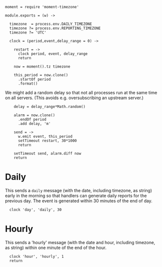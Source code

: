     moment = require 'moment-timezone'

    module.exports = (w) ->

      timezone  = process.env.DAILY_TIMEZONE
      timezone ?= process.env.REPORTING_TIMEZONE
      timezone ?= 'UTC'

      clock = (period,event,delay_range = 0) ->

        restart = ->
          clock period, event, delay_range
          return

        now = moment().tz timezone

        this_period = now.clone()
          .startOf period
          .format()

We might add a random delay so that not all processes run at the same time on all servers. (This avoids e.g. oversubscribing an upstream server.)

        delay = delay_range*Math.random()

        alarm = now.clone()
          .endOf period
          .add delay, 'm'

        send = ->
          w.emit event, this_period
          setTimeout restart, 30*1000
          return

        setTimeout send, alarm.diff now
        return

Daily
=====

This sends a `daily` message (with the date, including timezone, as string) early in the morning so that handlers can generate daily reports for the previous day. The event is generated within 30 minutes of the end of day.

      clock 'day', 'daily', 30

Hourly
======

This sends a 'hourly' message (with the date and hour, including timezone, as string) within one minute of the end of the hour.

      clock 'hour', 'hourly', 1
      return
